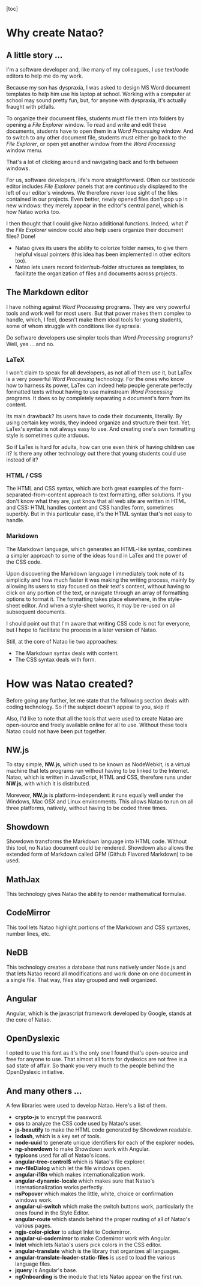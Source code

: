 [toc]

# Why create Natao?

## A little story ...

I'm a software developer and, like many of my colleagues, I use text/code editors to help me do my work. 

Because my son has dyspraxia, I was asked to design MS Word document templates to help him use his laptop at school. Working with a computer at school may sound pretty fun, but, for anyone with dyspraxia, it's actually fraught with pitfalls.

To organize their document files, students must file them into folders by opening a *File Explorer* window. To read and write and edit these documents, students have to open them in a *Word Processing* window. And to switch to any other document file, students must either go back to the *File Explorer*, or open yet another window from the *Word Processing* window menu.

That's a lot of clicking around and navigating back and forth between windows.

For us, software developers, life's more straightforward. Often our text/code editor includes *File Explorer* panels that are continuously displayed to the left of our editor's windows. We therefore never lose sight of the files contained in our projects. Even better, newly opened files don't pop up in new windows: they merely appear in the editor's central panel, which is how Natao works too.

I then thought that I could give Natao additional functions. Indeed, what if the *File Explorer* window could also help users organize their document files? Done!

- Natao gives its users the ability to colorize folder names, to give them helpful visual pointers (this idea has been implemented in other editors too).
- Natao lets users record folder/sub-folder structures as templates, to facilitate the organization of files and documents across projects.

## The Markdown editor

I have nothing against *Word Processing* programs. They are very powerful tools and work well for most users. But that power makes them complex to handle, which, I feel, doesn't make them ideal tools for young students, some of whom struggle with conditions like dyspraxia.

Do software developers use simpler tools than *Word Processing* programs? Well, yes ... and no.

### LaTeX

I won't claim to speak for all developers, as not all of them use it, but LaTex is a very powerful *Word Processing* technology. For the ones who know how to harness its power, LaTex can indeed help people generate perfectly formatted texts without having to use mainstream *Word Processing* programs. It does so by completely separating a document's form from its content.

Its main drawback? Its users have to code their documents, literally. By using certain key words, they indeed organize and structure their text. Yet, LaTex's syntax is not always easy to use. And creating one's own formatting style is sometimes quite arduous. 

So if LaTex is hard for adults, how can one even think of having children use it? Is there any other technology out there that young students could use instead of it?

### HTML / CSS

The HTML and CSS syntax, which are both great examples of the form-separated-from-content approach to text formatting, offer solutions. If you don't know what they are, just know that all web site are written in HTML and CSS: HTML handles content and CSS handles form, sometimes superbly. But in this particular case, it's the HTML syntax that's not easy to handle.

### Markdown

The Markdown language, which generates an HTML-like syntax, combines a simpler approach to some of the ideas found in LaTex and the power of the CSS code.

Upon discovering the Markdown language I immediately took note of its simplicity and how much faster it was making the writing process, mainly by allowing its users to stay focused on their text's content, without having to click on any portion of the text, or navigate through an array of formatting options to format it. 
The formatting takes place elsewhere, in the style-sheet editor. And when a style-sheet works, it may be re-used on all subsequent documents.

I should point out that I'm aware that writing CSS code is not for everyone, but I hope to facilitate the process in a later version of Natao.

Still, at the core of Natao lie two approaches:

- The Markdown syntax deals with content.
- The CSS syntax deals with form.

# How was Natao created?

Before going any further, let me state that the following section deals with coding technology. So if the subject doesn't appeal to you, skip it!

Also, I'd like to note that all the tools that were used to create Natao are open-source and freely available online for all to use. Without these tools Natao could not have been put together.

## NW.js

To stay simple, **NW.js**, which used to be known as NodeWebkit, is a virtual machine that lets programs run without having to be linked to the Internet. Natao, which is written in JavaScript, HTML and CSS, therefore runs under **NW.js**, with which it is distributed.

Moreveor, **NW.js** is platform-independent: it runs equally well under the Windows, Mac OSX and Linux environments. This allows Natao to run on all three platforms, natively, without having to be coded three times.

## Showdown

Showdown transforms the Markdown language into HTML code. Without this tool, no Natao document could be rendered.
Showdown also allows the extended form of Markdown called GFM (Github Flavored Markdown) to be used.

## MathJax

This technology gives Natao the ability to render mathematical formulae.

## CodeMirror

This tool lets Natao highlight portions of the Markdown and CSS syntaxes, number lines, etc.

## NeDB

This technology creates a database that runs natively under Node.js and that lets Natao record all modifications and work done on one document in a single file. That way, files stay grouped and well organized. 

## Angular

Angular, which is the javascript framework developed by Google, stands at the core of Natao.

## OpenDyslexic

I opted to use this font as it's the only one I found that's open-source and free for anyone to use. That almost all fonts for dyslexics are not free is a sad state of affair. So thank you very much to the people behind the OpenDyslexic initiative.

## And many others ...

A few libraries were used to develop Natao. Here's a list of them. 

- **crypto-js** to encrypt the password.
- **css** to analyze the CSS code used by Natao's user.
- **js-beautify** to make the HTML code generated by Showdown readable.
- **lodash**, which is a key set of tools.
- **node-uuid** to generate unique identifiers for each of the explorer nodes.
- **ng-showdown** to make Showdown work with Angular.
- **typicons** used for all of Natao's icons.
- **angular-tree-control$** which is Natao's file explorer.
- **nw-fileDialog** which let the file windows open.
- **angular-i18n** which makes internationalization work.
- **angular-dynamic-locale** which makes sure that Natao's internationalization works perfectly.
- **nsPopover** which makes the little, white, choice or confirmation windows work.
- **angular-ui-switch** which make the switch buttons work, particularly the ones found in the Style Editor.
- **angular-route** which stands behind the proper routing of all of Natao's various pages.
- **ngjs-color-picker** to adapt Inlet to Codemirror.
- **angular-ui-codemirror** to make Codemirror work with Angular.
- **Inlet** which lets Natao's users pick colors in the CSS editor.
- **angular-translate** which is the library that organizes all languages.
- **angular-translate-loader-static-files** is used to load the various language files.
- **jquery** is Angular's base.
- **ngOnboarding** is the module that lets Natao appear on the first run.
